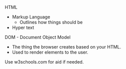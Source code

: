 HTML
- Markup Language
    - Outlines how things should be
- Hyper text

DOM - Document Object Model
- The thing the browser creates based on your HTML.
- Used to render elements to the user.

Use w3schools.com for aid if needed.